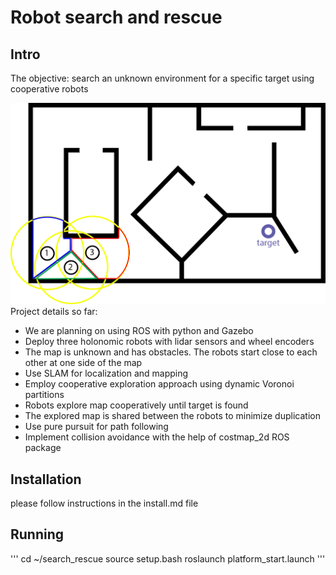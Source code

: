 # Robot search and rescue

## Intro

The objective: search an unknown environment for a specific target using cooperative robots

![illustration](images/illustration.png)
Project details so far:
* We are planning on using ROS with python and Gazebo
* Deploy three holonomic robots with lidar sensors and wheel encoders
* The map is unknown and has obstacles. The robots start close to each other at one side of the map
* Use SLAM for localization and mapping
* Employ cooperative exploration approach using dynamic Voronoi partitions
* Robots explore map cooperatively until target is found
* The explored map is shared between the robots to minimize duplication
* Use pure pursuit for path following
* Implement collision avoidance with the help of costmap_2d ROS package

## Installation

please follow instructions in the install.md file

## Running

'''
cd ~/search_rescue
source setup.bash
roslaunch platform_start.launch
'''
